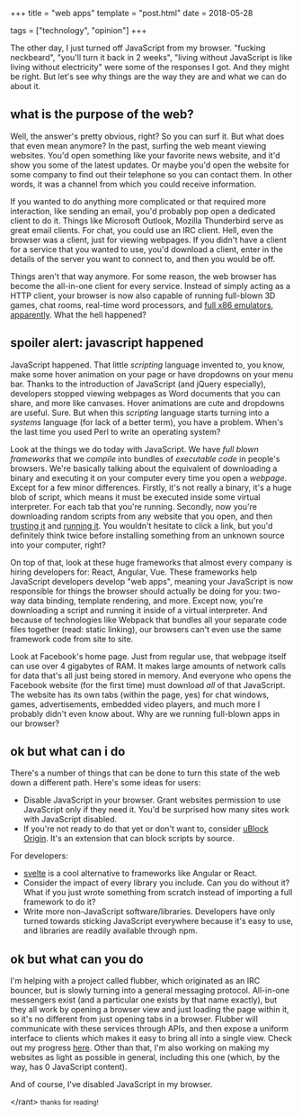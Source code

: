 +++
title = "web apps"
template = "post.html"
date = 2018-05-28

tags = ["technology", "opinion"]
+++

The other day, I just turned off JavaScript from my browser. "fucking neckbeard", "you'll turn it back in 2 weeks", "living without JavaScript is like living without electricity" were some of the responses I got. And they might be right. But let's see why things are the way they are and what we can do about it.

## what is the purpose of the web?

Well, the answer's pretty obvious, right? So you can surf it. But what does that even mean anymore? In the past, surfing the web meant viewing websites. You'd open something like your favorite news website, and it'd show you some of the latest updates. Or maybe you'd open the website for some company to find out their telephone so you can contact them. In other words, it was a channel from which you could receive information.

If you wanted to do anything more complicated or that required more interaction, like sending an email, you'd probably pop open a dedicated client to do it. Things like Microsoft Outlook, Mozilla Thunderbird serve as great email clients. For chat, you could use an IRC client. Hell, even the browser was a client, just for viewing webpages. If you didn't have a client for a service that you wanted to use, you'd download a client, enter in the details of the server you want to connect to, and then you would be off.

Things aren't that way anymore. For some reason, the web browser has become the all-in-one client for every service. Instead of simply acting as a HTTP client, your browser is now also capable of running full-blown 3D games, chat rooms, real-time word processors, and [full x86 emulators, apparently](http://copy.sh/v86/). What the hell happened?

## spoiler alert: javascript happened

JavaScript happened. That little _scripting_ language invented to, you know, make some hover animation on your page or have dropdowns on your menu bar. Thanks to the introduction of JavaScript (and jQuery especially), developers stopped viewing webpages as Word documents that you can share, and more like canvases. Hover animations are cute and dropdowns are useful. Sure. But when this _scripting_ language starts turning into a _systems_ language (for lack of a better term), you have a problem. When's the last time you used Perl to write an operating system?

Look at the things we do today with JavaScript. We have _full blown frameworks_ that we _compile_ into bundles of _executable code_ in people's browsers. We're basically talking about the equivalent of downloading a binary and executing it on your computer every time you open a _webpage_. Except for a few minor differences. Firstly, it's not really a binary, it's a huge blob of script, which means it must be executed inside some virtual interpreter. For each tab that you're running. Secondly, now you're downloading random scripts from any website that you open, and then [trusting it](https://superlogout.com/) and [running it](https://coinhive.com/). You wouldn't hesitate to click a link, but you'd definitely think twice before installing something from an unknown source into your computer, right?

On top of that, look at these huge frameworks that almost every company is hiring developers for: React, Angular, Vue. These frameworks help JavaScript developers develop "web apps", meaning your JavaScript is now responsible for things the browser should actually be doing for you: two-way data binding, template rendering, and more. Except now, you're downloading a script and running it inside of a virtual interpreter. And because of technologies like Webpack that bundles all your separate code files together (read: static linking), our browsers can't even use the same framework code from site to site.

Look at Facebook's home page. Just from regular use, that webpage itself can use over 4 gigabytes of RAM. It makes large amounts of network calls for data that's all just being stored in memory. And everyone who opens the Facebook website (for the first time) must download _all_ of that JavaScript. The website has its own tabs (within the page, yes) for chat windows, games, advertisements, embedded video players, and much more I probably didn't even know about. Why are we running full-blown apps in our browser?

## ok but what can i do

There's a number of things that can be done to turn this state of the web down a different path. Here's some ideas for users:

- Disable JavaScript in your browser. Grant websites permission to use JavaScript only if they need it. You'd be surprised how many sites work with JavaScript disabled.
- If you're not ready to do that yet or don't want to, consider [uBlock Origin](https://chrome.google.com/webstore/detail/ublock-origin/cjpalhdlnbpafiamejdnhcphjbkeiagm?hl=en). It's an extension that can block scripts by source.

For developers:

- [svelte](https://svelte.technology/) is a cool alternative to frameworks like Angular or React.
- Consider the impact of every library you include. Can you do without it? What if you just wrote something from scratch instead of importing a full framework to do it?
- Write more non-JavaScript software/libraries. Developers have only turned towards sticking JavaScript everywhere because it's easy to use, and libraries are readily available through npm.

## ok but what can you do

I'm helping with a project called flubber, which originated as an IRC bouncer, but is slowly turning into a general messaging protocol. All-in-one messengers exist (and a particular one exists by that name exactly), but they all work by opening a browser view and just loading the page within it, so it's no different from just opening tabs in a browser. Flubber will communicate with these services through APIs, and then expose a uniform interface to clients which makes it easy to bring all into a single view. Check out my progress [here](https://github.com/iptq/flubber). Other than that, I'm also working on making my websites as light as possible in general, including this one (which, by the way, has 0 JavaScript content).

And of course, I've disabled JavaScript in my browser.

\</rant\> <small>thanks for reading!</small>
